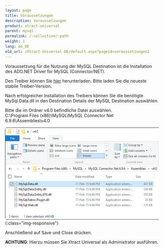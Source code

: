 ```yaml
---
layout: page
title: Voraussetzungen
description: Voraussetzungen
product: xtract-universal
parent: mysql
permalink: /:collection/:path
weight: 1
lang: de_DE
old_url: /Xtract-Universal-DE/default.aspx?pageid=voraussetzungen2
---
```


Voraussetzung für die Nutzung der MySQL Destination ist die Installation des ADO.NET Driver for MySQL (Connector/NET).

Den Treiber können Sie [hier](https://www.mysql.com/products/connector/) herunterladen. Bitte laden Sie die neueste stabile Treiber-Version.

Nach erfolgreicher Installation des Treibers können Sie die benötigte MySql.Data.dll in den Destination Details der MySQL Destination auswählen.

Bitte die im Ordner v4.0 befindliche Datei auswählen.<br>
C:\Program Files (x86)\MySQL\MySQL Connector Net 6.9.6\Assemblies\v4.0 

![mysql_ADO.NET](/img/content/mysql_ADO.NET.jpg){:class="img-responsive"}

Anschließend auf Save und Close drücken.

**ACHTUNG**: Hierzu müssen Sie Xtract Universal als Administrator ausführen.


